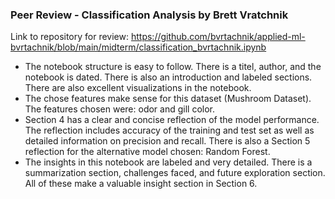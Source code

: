 ### Peer Review - Classification Analysis by Brett Vratchnik

Link to repository for review: <https://github.com/bvrtachnik/applied-ml-bvrtachnik/blob/main/midterm/classification_bvrtachnik.ipynb>

- The notebook structure is easy to follow. There is a titel, author, and the notebook is dated. There is also an introduction and labeled sections. There are also excellent visualizations in the notebook.
- The chose features make sense for this dataset (Mushroom Dataset). The features chosen were: odor and gill color.
- Section 4 has a clear and concise reflection of the model performance. The reflection includes accuracy of the training and test set as well as detailed information on precision and recall. There is also a Section 5 reflection for the alternative model chosen: Random Forest.
- The insights in this notebook are labeled and very detailed. There is a summarization section, challenges faced, and future exploration section. All of these make a valuable insight section in Section 6.
